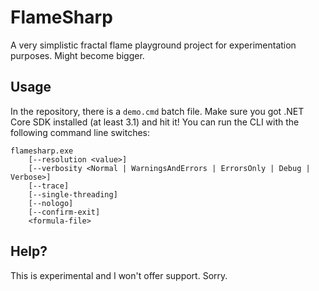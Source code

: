 # FlameSharp
A very simplistic fractal flame playground project for experimentation purposes. Might become bigger.

## Usage
In the repository, there is a `demo.cmd` batch file. Make sure you got .NET Core SDK installed (at least 3.1) and hit it!
You can run the CLI with the following command line switches:

```
flamesharp.exe 
    [--resolution <value>] 
    [--verbosity <Normal | WarningsAndErrors | ErrorsOnly | Debug | Verbose>] 
    [--trace] 
    [--single-threading] 
    [--nologo] 
    [--confirm-exit] 
    <formula-file>
```

## Help?
This is experimental and I won't offer support. Sorry.
